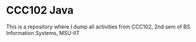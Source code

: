 # CCC102 Java

This is a repository where I dump all activities from CCC102, 2nd sem of BS Information Systems, MSU-IIT
